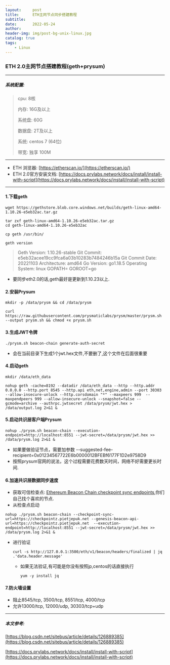 ```yaml
---
layout:     post
title:      ETH主网节点同步搭建教程
subtitle:   
date:       2022-05-24
author:     
header-img: img/post-bg-unix-linux.jpg
catalog: true
tags:
    - Linux
---
```


### ETH 2.0主网节点搭建教程(geth+prysum)

***

##### 系统配置:

> cpu: 8核
>
> 内存: 16G及以上
>
> 系统盘: 60G
>
> 数据盘: 2T及以上
>
> 系统: centos 7 (64位)
>
> 带宽: 独享 100M

***

- ETH 浏览器: [https://etherscan.io/](https://etherscan.io/)
- ETH 2.0官方安装文档: [https://docs.prylabs.network/docs/install/install-with-script](https://docs.prylabs.network/docs/install/install-with-script)

***

#### 1.下载geth

```
wget https://gethstore.blob.core.windows.net/builds/geth-linux-amd64-1.10.26-e5eb32ac.tar.gz

tar zxf geth-linux-amd64-1.10.26-e5eb32ac.tar.gz
cd geth-linux-amd64-1.10.26-e5eb32ac

cp geth /usr/bin/

geth version
```

>Geth
>Version: 1.10.26-stable
>Git Commit: e5eb32acee19cc9fca6a03b10283b7484246b15a
>Git Commit Date: 20221103
>Architecture: amd64
>Go Version: go1.18.5
>Operating System: linux
>GOPATH=
>GOROOT=go

- 要同步eth2.0的话,geth最好是更新到1.10.23以上.

#### 2.安装Prysum

```
mkdir -p /data/prysm && cd /data/prysm

curl https://raw.githubusercontent.com/prysmaticlabs/prysm/master/prysm.sh --output prysm.sh && chmod +x prysm.sh
```

#### 3.生成JWT令牌

```
./prysm.sh beacon-chain generate-auth-secret
```

- 会在当前目录下生成1个jwt.hex文件,不要删了,这个文件在后面很重要

#### 4.启动geth

```
mkdir /data/eth_data

nohup geth -cache=8192 --datadir /data/eth_data --http --http.addr 0.0.0.0 --http.port 8545 --http.api eth,net,engine,admin --port 30303 --allow-insecure-unlock --http.corsdomain "*" --maxpeers 999  --maxpendpeers 999 --allow-insecure-unlock --snapshot=false --gcmode=archive --authrpc.jwtsecret /data/prysm/jwt.hex > /data/output.log 2>&1 &
```

#### 5.启动共识层客户端Prysum

```
nohup ./prysm.sh beacon-chain --execution-endpoint=http://localhost:8551 --jwt-secret=/data/prysm/jwt.hex >> /data/prysm.log 2>&1 &
```

- 如果要做验证节点，需要加参数 --suggested-fee-recipient=0x01234567722E6b0000012BFEBf6177F1D2e9758D9
- 按照prysum官网的说法，这个过程需要花费数天时间，网络不好需要更长时间.

#### 6.加速共识层数据同步速度

- 获取可信检查点: [Ethereum Beacon Chain checkpoint sync endpoints](https://eth-clients.github.io/checkpoint-sync-endpoints/),你们自己找个喜欢的节点.
- 从检查点启动

```
nohup ./prysm.sh beacon-chain --checkpoint-sync-url=https://checkpointz.pietjepuk.net --genesis-beacon-api-url=https://checkpointz.pietjepuk.net  --execution-endpoint=http://localhost:8551 --jwt-secret=/data/prysm/jwt.hex >> /data/prysm.log 2>&1 &
```

- 进行验证

  ```
  curl -s http://127.0.0.1:3500/eth/v1/beacon/headers/finalized | jq .'data.header.message'
  ```

  - 如果无法验证,有可能是你没有按照jp,centos的话直接执行

    ```
    yum -y install jq
    ```

#### 7.防火墙设置

- 阻止8545/tcp, 3500/tcp, 8551/tcp, 4000/tcp
- 允许13000/tcp, 12000/udp, 30303/tcp+udp

***

##### 本文参考:

[https://blog.csdn.net/sitebus/article/details/126889385](https://blog.csdn.net/sitebus/article/details/126889385)

[https://docs.prylabs.network/docs/install/install-with-script](https://docs.prylabs.network/docs/install/install-with-script)